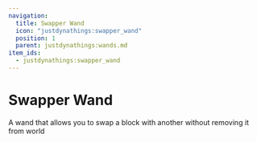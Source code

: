 ```yaml
---
navigation:
  title: Swapper Wand
  icon: "justdynathings:swapper_wand"
  position: 1
  parent: justdynathings:wands.md
item_ids:
  - justdynathings:swapper_wand
---
```


# Swapper Wand

A wand that allows you to swap a block with another without removing it from world

<ItemImage id="justdynathings:swapper_wand" scale="4.0"/>

<Recipe id="justdynathings:swapper_wand" />
